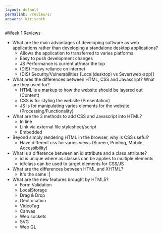 ```yaml
---
layout: default
permalink: /review/1/
answers: Kirisanth
---
```

#Week 1 Reviews

- What are the main advantages of developing software as web applications rather than developing a standalone desktop applications?
    - Allows the application to transferred to varies platforms
    - Easy to push development changes
    - JS Performance is current at/near the top
    - (DIS) Heavy reliance on internet
    - (DIS) Security/Vulnerabilities [Local(desktop) vs Sever(web-app)]
- What ares the differences between HTML, CSS and Javascript? What are they used for?
    - HTML is a markup to how the website should be layered out (Content)
    - CSS is for styling the website (Presentation)
    - JS is for manipulating varies elements for the website (Processing/Functionality)
- What are the 3 methods to add CSS and Javascript into HTML?
    - In line
    - Link via external file stylesheet/script
    - Embedded
- Beyond simply rendering HTML in the browser, why is CSS useful?
    - Have different css for varies views (Screen, Printing, Mobile, Accessibility)
- What is a difference between an id attribute and a class attribute?
    - id is unique where as classes can be applies to multiple elements
    - id/class can be used to target elements for CSS/JS
- What are the differences between HTML and XHTML?
    - It's the same :|
- What are the new features brought by HTML5?
    - Form Validation
    - LocalStorage
    - Drag & Drop
    - GeoLocation
    - VideoTag
    - Canvas
    - Web sockets
    - SVG
    - Web GL
